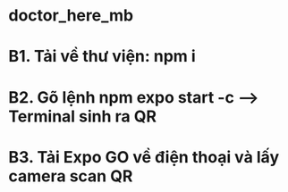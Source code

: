 # doctor_here_mb
# B1. Tải về thư viện: npm i
# B2. Gõ lệnh npm expo start -c --> Terminal sinh ra QR
# B3. Tải Expo GO về điện thoại và lấy camera scan QR
